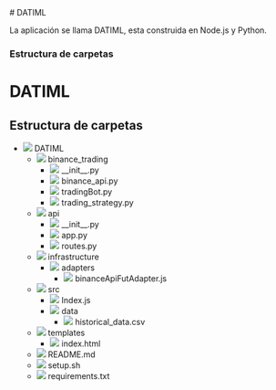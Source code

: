 <div>
# DATIML

La aplicación se llama DATIML, esta construida en Node.js y Python. 

### Estructura de carpetas

<div>
  <h1>DATIML</h1>
  <h2>Estructura de carpetas</h2>
  <ul>
    <li><img src="https://cdn.jsdelivr.net/npm/simple-icons@v5/icons/folder.svg" /> DATIML
      <ul>
        <li><img src="https://cdn.jsdelivr.net/npm/simple-icons@v5/icons/folder.svg" /> binance_trading
          <ul>
            <li><img src="https://cdn.jsdelivr.net/npm/simple-icons@v5/icons/file-code.svg" /> __init__.py</li>
            <li><img src="https://cdn.jsdelivr.net/npm/simple-icons@v5/icons/file-code.svg" /> binance_api.py</li>
            <li><img src="https://cdn.jsdelivr.net/npm/simple-icons@v5/icons/file-code.svg" /> tradingBot.py</li>
            <li><img src="https://cdn.jsdelivr.net/npm/simple-icons@v5/icons/file-code.svg" /> trading_strategy.py</li>
          </ul>
        </li>
        <li><img src="https://cdn.jsdelivr.net/npm/simple-icons@v5/icons/folder.svg" /> api
          <ul>
            <li><img src="https://cdn.jsdelivr.net/npm/simple-icons@v5/icons/file-code.svg" /> __init__.py</li>
            <li><img src="https://cdn.jsdelivr.net/npm/simple-icons@v5/icons/file-code.svg" /> app.py</li>
            <li><img src="https://cdn.jsdelivr.net/npm/simple-icons@v5/icons/file-code.svg" /> routes.py</li>
          </ul>
        </li>
        <li><img src="https://cdn.jsdelivr.net/npm/simple-icons@v5/icons/folder.svg" /> infrastructure
          <ul>
            <li><img src="https://cdn.jsdelivr.net/npm/simple-icons@v5/icons/folder.svg" /> adapters
              <ul>
                <li><img src="https://cdn.jsdelivr.net/npm/simple-icons@v5/icons/file-code.svg" /> binanceApiFutAdapter.js</li>
              </ul>
            </li>
          </ul>
        </li>
        <li><img src="https://cdn.jsdelivr.net/npm/simple-icons@v5/icons/folder.svg" /> src
          <ul>
            <li><img src="https://cdn.jsdelivr.net/npm/simple-icons@v5/icons/file-code.svg" /> Index.js</li>
            <li><img src="https://cdn.jsdelivr.net/npm/simple-icons@v5/icons/folder.svg" /> data
              <ul>
                <li><img src="https://cdn.jsdelivr.net/npm/simple-icons@v5/icons/file-code.svg" /> historical_data.csv</li>
              </ul>
            </li>
          </ul>
        </li>
        <li><img src="https://cdn.jsdelivr.net/npm/simple-icons@v5/icons/folder.svg" /> templates
          <ul>
            <li><img src="https://cdn.jsdelivr.net/npm/simple-icons@v5/icons/file-code.svg" /> index.html</li>
          </ul>
        </li>
        <li><img src="https://cdn.jsdelivr.net/npm/simple-icons@v5/icons/file-code.svg" /> README.md</li>
        <li><img src="https://cdn.jsdelivr.net/npm/simple-icons@v5/icons/file-code.svg" /> setup.sh</li>
        <li><img src="https://cdn.jsdelivr.net/npm/simple-icons@v5/icons/file-code.svg" /> requirements.txt</li>
      </ul>
    </li>
  </ul>
</div>
</div>